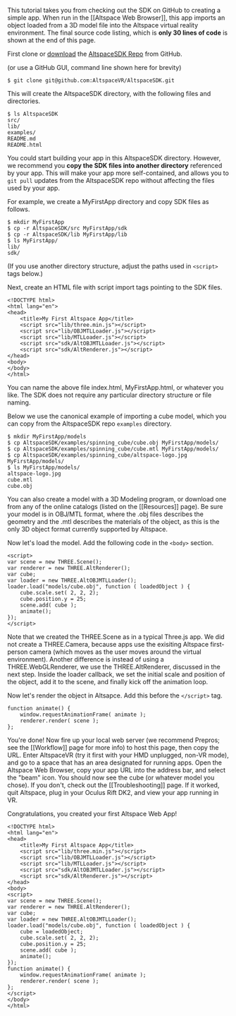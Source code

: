 This tutorial takes you from checking out the SDK on GitHub to creating a simple app.  When run in the [[Altspace Web Browser]], this app imports an object loaded from a 3D model file into the Altspace virtual reality environment. The final source code listing, which is **only 30 lines of code** is shown at the end of this page.

First clone or [download] the [AltspaceSDK Repo] from GitHub.

(or use a GitHub GUI, command line shown here for brevity)
```
$ git clone git@github.com:AltspaceVR/AltspaceSDK.git
```
This will create the AltspaceSDK directory, with the following files and directories.
```
$ ls AltspaceSDK
src/
lib/
examples/
README.md
README.html
```
You could start building your app in this AltspaceSDK directory.  However, we recommend you **copy the SDK files into another directory** referenced by your app.  This will make your app more self-contained, and allows you to `git pull` updates from the AltspaceSDK repo without affecting the files used by your app.

For example, we create a MyFirstApp directory and copy SDK files as follows.
```
$ mkdir MyFirstApp
$ cp -r AltspaceSDK/src MyFirstApp/sdk
$ cp -r AltspaceSDK/lib MyFirstApp/lib
$ ls MyFirstApp/
lib/
sdk/
```
(If you use another directory structure, adjust the paths used in `<script>` tags below.)

Next, create an HTML file with script import tags pointing to the SDK files.  
```
<!DOCTYPE html>
<html lang="en">
<head>
    <title>My First Altspace App</title>
    <script src="lib/three.min.js"></script>
    <script src="lib/OBJMTLLoader.js"></script>
    <script src="lib/MTLLoader.js"></script>
    <script src="sdk/AltOBJMTLLoader.js"></script>
    <script src="sdk/AltRenderer.js"></script>
</head>
<body>
</body>
</html>
```
You can name the above file index.html, MyFirstApp.html, or whatever you like. The SDK does not require any particular directory structure or file naming.

Below we use the canonical example of importing a cube model, which you can copy from the AltspaceSDK repo `examples` directory. 
```
$ mkdir MyFirstApp/models
$ cp AltspaceSDK/examples/spinning_cube/cube.obj MyFirstApp/models/
$ cp AltspaceSDK/examples/spinning_cube/cube.mtl MyFirstApp/models/
$ cp AltspaceSDK/examples/spinning_cube/altspace-logo.jpg MyFirstApp/models/
$ ls MyFirstApp/models/
altspace-logo.jpg
cube.mtl
cube.obj
```
You can also create a model with a 3D Modeling program, or download one from any of the online catalogs (listed on the [[Resources]] page).  Be sure your model is in OBJ/MTL format, where the .obj files describes the geometry and the .mtl describes the materials of the object, as this is the only 3D object format currently supported by Altspace.  

Now let's load the model.  Add the following code in the `<body>` section.
```
<script>
var scene = new THREE.Scene();
var renderer = new THREE.AltRenderer();
var cube;
var loader = new THREE.AltOBJMTLLoader();
loader.load("models/cube.obj", function ( loadedObject ) {
	cube.scale.set( 2, 2, 2);
	cube.position.y = 25;
	scene.add( cube );
	animate();
});
</script>
```
Note that we created the THREE.Scene as in a typical Three.js app.  We did not create a THREE.Camera, because apps use the exisiting Altspace first-person camera (which moves as the user moves around the virtual environment).  Another difference is instead of using a THREE.WebGLRenderer, we use the THREE.AltRenderer, discussed in the next step.  Inside the loader callback, we set the initial scale and position of the object, add it to the scene, and finally kick off the animation loop.

Now let's render the object in Altsapce. Add this before the `</script>` tag.
```
function animate() {
	window.requestAnimationFrame( animate );
	renderer.render( scene );
};
```
You're done!  Now fire up your local web server (we recommend Prepros; see the [[Workflow]] page for more info) to host this page, then copy the URL. Enter AltspaceVR (try it first with your HMD unplugged, non-VR mode), and go to a space that has an area designated for running apps.  Open the Altspace Web Browser, copy your app URL into the address bar, and select the "beam" icon. You should now see the cube (or whatever model you chose).  If you don't, check out the [[Troubleshooting]] page. If it worked, quit Altspace, plug in your Oculus Rift DK2, and view your app running in VR.  

Congratulations, you created your first Altspace Web App!

```
<!DOCTYPE html>
<html lang="en">
<head>
    <title>My First Altspace App</title>
    <script src="lib/three.min.js"></script>
    <script src="lib/OBJMTLLoader.js"></script>
    <script src="lib/MTLLoader.js"></script>
    <script src="sdk/AltOBJMTLLoader.js"></script>
    <script src="sdk/AltRenderer.js"></script>
</head>
<body>
<script>
var scene = new THREE.Scene();
var renderer = new THREE.AltRenderer();
var cube;
var loader = new THREE.AltOBJMTLLoader();
loader.load("models/cube.obj", function ( loadedObject ) {
	cube = loadedObject;
	cube.scale.set( 2, 2, 2);
	cube.position.y = 25;
	scene.add( cube );
	animate();
});
function animate() {
	window.requestAnimationFrame( animate );
	renderer.render( scene );
};
</script>
</body>
</html>
```

[AltspaceSDK Repo]: https://github.com/AltspaceVR/AltspaceSDK
[README]: https://github.com/AltspaceVR/AltspaceSDK
[download]: https://github.com/AltspaceVR/AltspaceSDK/archive/master.zip
[Three.js Examples]: http://threejs.org/examples/


